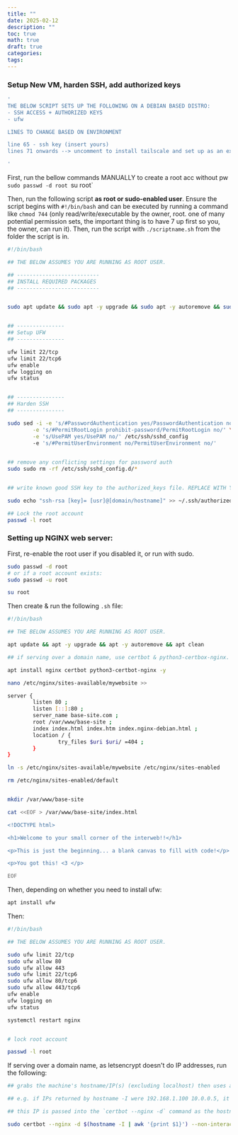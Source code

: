 ```yaml
---
title: ""
date: 2025-02-12
description: ""
toc: true
math: true
draft: true
categories: 
tags:
---
```


### Setup New VM, harden SSH, add authorized keys

``` bash
'
THE BELOW SCRIPT SETS UP THE FOLLOWING ON A DEBIAN BASED DISTRO:
- SSH ACCESS + AUTHORIZED KEYS
- ufw

LINES TO CHANGE BASED ON ENVIRONMENT

line 65 - ssh key (insert yours)
lines 71 onwards --> uncomment to install tailscale and set up as an exit node/subnet router, need to replace with desired IP etc.

'
```

First, run the bellow commands MANUALLY to create a root acc without pw
`sudo passwd -d root
`su root`

Then, run the following script **as root or sudo-enabled user**.
Ensure the script begins with `#!/bin/bash` and can be executed by running a command like `chmod 744` (only read/write/executable by the owner, root. one of many potential permission sets, the important thing is to have 7 up first so you, the owner, can run it).
Then, run the script with `./scriptname.sh` from the folder the script is in.
``` bash
#!/bin/bash

## THE BELOW ASSUMES YOU ARE RUNNING AS ROOT USER. 

## --------------------------
## INSTALL REQUIRED PACKAGES
## --------------------------


sudo apt update && sudo apt -y upgrade && sudo apt -y autoremove && sudo apt clean


## ---------------
## Setup UFW
## ---------------

ufw limit 22/tcp
ufw limit 22/tcp6
ufw enable
ufw logging on
ufw status


## ---------------
## Harden SSH
## ---------------

sudo sed -i -e 's/#PasswordAuthentication yes/PasswordAuthentication no/' \
		-e 's/#PermitRootLogin prohibit-password/PermitRootLogin no/' \
        -e 's/UsePAM yes/UsePAM no/' /etc/ssh/sshd_config
        -e 's/#PermitUserEnvironment no/PermitUserEnvironment no/'
		

## remove any conflicting settings for password auth
sudo sudo rm -rf /etc/ssh/sshd_config.d/*


## write known good SSH key to the authorized_keys file. REPLACE WITH YOUR SSH PUBLIC KEY (.pub file) generated when using ssh-keygen (its contents begin with "ssh-rsa AAAAB3...")

sudo echo "ssh-rsa [key]= [usr]@[domain/hostname]" >> ~/.ssh/authorized_keys

## Lock the root account
passwd -l root
```

### Setting up NGINX web server:

First, re-enable the root user if you disabled it, or run with sudo.

``` bash
sudo passwd -d root
# or if a root account exists:
sudo passwd -u root

su root
```

Then create & run the following `.sh` file:

``` bash
#!/bin/bash

## THE BELOW ASSUMES YOU ARE RUNNING AS ROOT USER. 

apt update && apt -y upgrade && apt -y autoremove && apt clean

## if serving over a domain name, use certbot & python3-certbox-nginx. not needed over IP

apt install nginx certbot python3-certbot-nginx -y

nano /etc/nginx/sites-available/mywebsite >> 

server {
        listen 80 ; 
        listen [::]:80 ;
        server_name base-site.com ;
        root /var/www/base-site ;
        index index.html index.htm index.nginx-debian.html ;
        location / {
                try_files $uri $uri/ =404 ;
        }
}

ln -s /etc/nginx/sites-available/mywebsite /etc/nginx/sites-enabled

rm /etc/nginx/sites-enabled/default


mkdir /var/www/base-site

cat <<EOF > /var/www/base-site/index.html

<!DOCTYPE html>

<h1>Welcome to your small corner of the interweb!!</h1> 

<p>This is just the beginning... a blank canvas to fill with code!</p>

<p>You got this! <3 </p>

EOF
```
Then, depending on whether you need to install ufw:
``` bash
apt install ufw
```
Then:
``` bash
#!/bin/bash

## THE BELOW ASSUMES YOU ARE RUNNING AS ROOT USER. 

sudo ufw limit 22/tcp 
sudo ufw allow 80 
sudo ufw allow 443 
sudo ufw limit 22/tcp6 
sudo ufw allow 80/tcp6 
sudo ufw allow 443/tcp6
ufw enable
ufw logging on
ufw status

systemctl restart nginx


# lock root account

passwd -l root

```

If serving over a domain name, as letsencrypt doesn't do IP addresses, run the following:
``` bash
## grabs the machine's hostname/IP(s) (excluding localhost) then uses awk to extract & print the FIRST field from the output. stores this in a variable

## e.g. if IPs returned by hostname -I were 192.168.1.100 10.0.0.5, it would return ONLY 192.168.1.100.

## this IP is passed into the `certbot --nginx -d` command as the hostname to issue the ssl certificate for (meaning of the -d flag)

sudo certbot --nginx -d $(hostname -I | awk '{print $1}') --non-interactive --agree-tos --register-unsafely-without-email --deploy-hook "systemctl reload nginx"

```